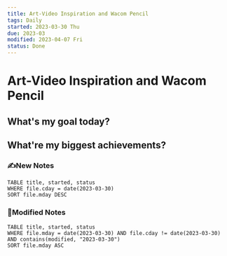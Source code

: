 ```yaml
---
title: Art-Video Inspiration and Wacom Pencil
tags: Daily
started: 2023-03-30 Thu
due: 2023-03
modified: 2023-04-07 Fri
status: Done
---
```

# Art-Video Inspiration and Wacom Pencil
## What's my goal today?


## What're my biggest achievements?
### ✍️New Notes

```dataview
TABLE title, started, status
WHERE file.cday = date(2023-03-30)
SORT file.mday DESC
```

### 📝Modified Notes

```dataview
TABLE title, started, status
WHERE file.mday = date(2023-03-30) AND file.cday != date(2023-03-30) AND contains(modified, "2023-03-30")
SORT file.mday ASC
```